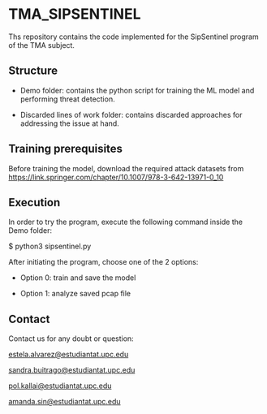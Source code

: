 # TMA_SIPSENTINEL
Ths repository contains the code implemented for the SipSentinel program of the TMA subject.

## Structure
- Demo folder: contains the python script for training the ML model and performing threat detection.

- Discarded lines of work folder: contains discarded approaches for addressing the issue at hand.

## Training prerequisites
Before training the model, download the required attack datasets from https://link.springer.com/chapter/10.1007/978-3-642-13971-0_10 

## Execution
In order to try the program, execute the following command inside the Demo folder:

$ python3 sipsentinel.py

After initiating the program, choose one of the 2 options:


- Option 0: train and save the model


- Option 1: analyze saved pcap file




## Contact
Contact us for any doubt or question:

estela.alvarez@estudiantat.upc.edu

sandra.buitrago@estudiantat.upc.edu

pol.kallai@estudiantat.upc.edu

amanda.sin@estudiantat.upc.edu
